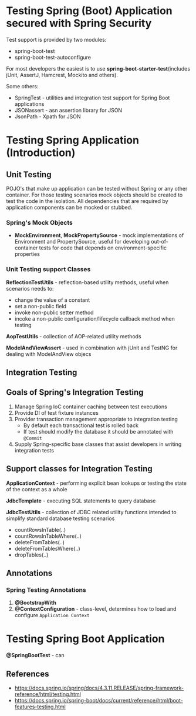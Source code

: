 # Testing Spring (Boot) Application secured with Spring Security

Test support is provided by two modules:

* spring-boot-test
* spring-boot-test-autoconfigure

For most developers the easiest is to use **spring-boot-starter-test**(includes jUnit, AssertJ, Hamcrest, Mockito and others).

Some others:
   
* SpringTest - utilities and integration test support for Spring Boot applications
* JSONassert - asn assertion library for JSON
* JsonPath - Xpath for JSON

# Testing Spring Application (Introduction)

## Unit Testing

POJO's that make up application can be tested without Spring or any other container. For those testing scenarios mock objects should be created to test the code in the isolation. All dependencies that are required by application components can be mocked or stubbed.

### Spring's Mock Objects

* **MockEnvironment**, **MockPropertySource** - mock implementations of Environment and PropertySource, useful for developing out-of-container tests for code that depends on environment-specific properties

### Unit Testing support Classes

**ReflectionTestUtils** - reflection-based utility methods, useful when scenarios needs to:

* change the value of a constant
* set a non-public field
* invoke non-public setter method
* incoke a non-public configuration/lifecycle callback method when testing

**AopTestUtils** - collection of AOP-related utility methods

**ModelAndViewAssert** - used in combination with jUnit and TestNG for dealing with ModelAndView objecs

## Integration Testing

## Goals of Spring's Integration Testing

1. Manage Spring IoC container caching between test executions
2. Provide DI of test fixture instances
3. Provider transaction management appropriate to integration testing
    * By default each transactional test is rolled back
    * If test should modify the database it should be annotated with ``@Commit``
4. Supply Spring-specific base classes that assist developers in writing integration tests

## Support classes for Integration Testing

**ApplicationContext** - performing explicit bean lookups or testing the state of the context as a whole

**JdbcTemplate** - executing SQL statements to query database

**JdbcTestUtils** - collection of JDBC related utility functions intended to simplify standard database testing scenarios
    
* countRowsInTable(..)
* countRowsInTableWhere(..)
* deleteFromTables(..)
* deleteFromTablesWhere(..)
* dropTables(..)

## Annotations

### Spring Testing Annotations

1. **@BootstrapWith**
2. **@ContextConfiguration** - class-level, determines how to load and configure ``Application Context``

# Testing Spring Boot Application
 
**@SpringBootTest** -  can 

## References

* https://docs.spring.io/spring/docs/4.3.11.RELEASE/spring-framework-reference/html/testing.html
* https://docs.spring.io/spring-boot/docs/current/reference/html/boot-features-testing.html